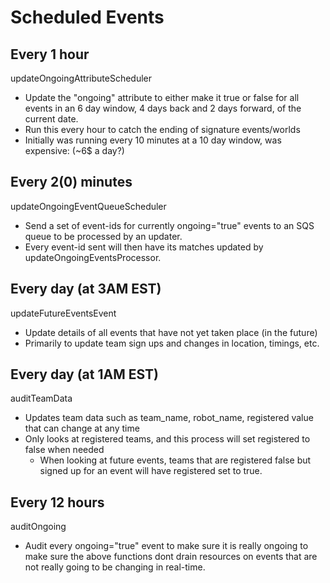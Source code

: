 # Scheduled Events

## Every 1 hour

updateOngoingAttributeScheduler

- Update the "ongoing" attribute to either make it true or false for all events in an 6 day window, 4 days back and 2 days forward, of the current date.
- Run this every hour to catch the ending of signature events/worlds
- Initially was running every 10 minutes at a 10 day window, was expensive: (~6$ a day?)

## Every 2(0) minutes

updateOngoingEventQueueScheduler

- Send a set of event-ids for currently ongoing="true" events to an SQS queue to be processed by an updater.
- Every event-id sent will then have its matches updated by updateOngoingEventsProcessor.

## Every day (at 3AM EST)

updateFutureEventsEvent

- Update details of all events that have not yet taken place (in the future)
- Primarily to update team sign ups and changes in location, timings, etc.

## Every day (at 1AM EST)

auditTeamData

- Updates team data such as team_name, robot_name, registered value that can change at any time
- Only looks at registered teams, and this process will set registered to false when needed
  - When looking at future events, teams that are registered false but signed up for an event will have registered set to true.

## Every 12 hours

auditOngoing

- Audit every ongoing="true" event to make sure it is really ongoing to make sure the above functions dont drain resources on events that are not really going to be changing in real-time.
